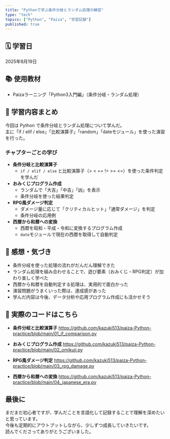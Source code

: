 ```yaml
---
title: "Pythonで学ぶ条件分岐とランダム処理の練習"
type: "tech"
topics: ["Python", "Paiza", "学習記録"]
published: true
---
```


## 🗓 学習日
2025年8月19日

## 📚 使用教材
- Paizaラーニング「Python3入門編」（条件分岐・ランダム処理）

## 🧠 学習内容まとめ

今回は Python で条件分岐とランダム処理について学んだ。  
主に「if / elif / else」「比較演算子」「random」「dateモジュール」を使った演習を行った。

### チャプターごとの学び

- **条件分岐と比較演算子**  
  - `if / elif / else` と比較演算子（> < == != >= <=）を使った条件判定を学んだ
- **おみくじプログラム作成**  
  - ランダムで「大吉」「中吉」「凶」を表示
  - 条件分岐を使った結果判定
- **RPG風ダメージ判定**  
  - ダメージ量に応じて「クリティカルヒット」「通常ダメージ」を判定
  - 条件分岐の応用例
- **西暦から和暦への変換**  
  - 西暦を昭和・平成・令和に変換するプログラム作成
  - `date`モジュールで現在の西暦を取得して自動判定

## 💭 感想・気づき

- 条件分岐を使った処理の流れがだんだん理解できた  
- ランダム処理を組み合わせることで、遊び要素（おみくじ・RPG判定）が加わり楽しく学べた  
- 西暦から和暦を自動判定する処理は、実用的で面白かった  
- 演習問題がうまくいった際は、達成感があった 
- 学んだ内容は今後、データ分析や応用プログラム作成にも活かせそう

## 🔗 実際のコードはこちら

- **条件分岐と比較演算子** https://github.com/kazuki513/paiza-Python-practice/blob/main/01_if_comparison.py

- **おみくじプログラム作成** https://github.com/kazuki513/paiza-Python-practice/blob/main/02_omikuji.py

- **RPG風ダメージ判定** https://github.com/kazuki513/paiza-Python-practice/blob/main/03_rpg_damage.py

-  **西暦から和暦への変換** https://github.com/kazuki513/paiza-Python-practice/blob/main/04_japanese_era.py

## 最後に

まだまだ初心者ですが、学んだことを言語化して記録することで理解を深めたいと思っています。  
今後も定期的にアウトプットしながら、少しずつ成長していきたいです。  
読んでくださってありがとうございました。
